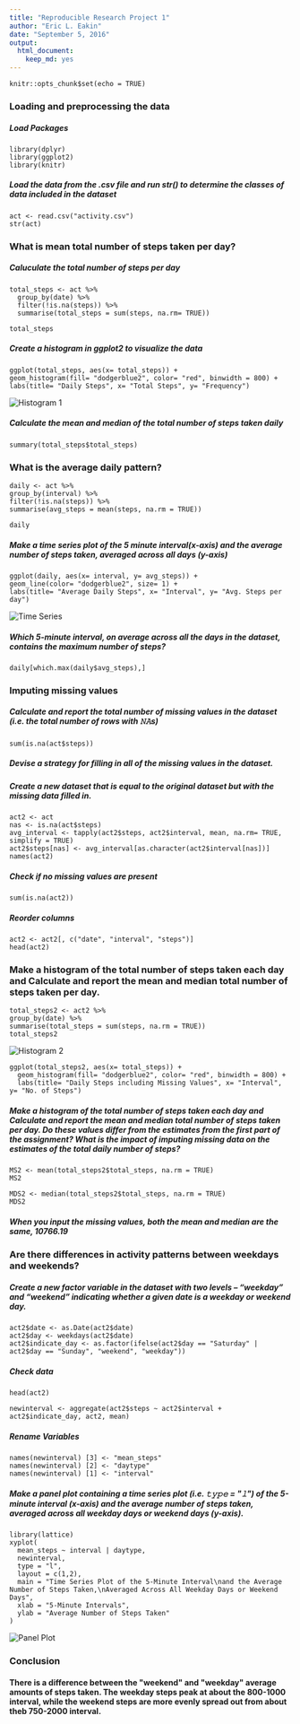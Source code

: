 ```yaml
---
title: "Reproducible Research Project 1"
author: "Eric L. Eakin"
date: "September 5, 2016"
output: 
  html_document: 
    keep_md: yes
---
```


```{r setup, include=FALSE}
knitr::opts_chunk$set(echo = TRUE)
```

### Loading and preprocessing the data

##### Load Packages

```{r}
library(dplyr)
library(ggplot2)
library(knitr)
```

##### Load the data from the .csv file and run str() to determine the classes of data included in the dataset

```{r}
act <- read.csv("activity.csv")
str(act)
```

### What is mean total number of steps taken per day?
##### Caluculate the total number of steps per day

```{r}
total_steps <- act %>% 
  group_by(date) %>%
  filter(!is.na(steps)) %>%
  summarise(total_steps = sum(steps, na.rm= TRUE))
```

```{r}
total_steps
```

##### Create a histogram in ggplot2 to visualize the data

```{r}
ggplot(total_steps, aes(x= total_steps)) +
geom_histogram(fill= "dodgerblue2", color= "red", binwidth = 800) +
labs(title= "Daily Steps", x= "Total Steps", y= "Frequency")
```
![Histogram 1](figure/unnamed-chunk-5-1.png)

##### Calculate the mean and median of the total number of steps taken daily

```{r}
summary(total_steps$total_steps)
```

### What is the average daily pattern?

```{r}
daily <- act %>%
group_by(interval) %>%
filter(!is.na(steps)) %>%
summarise(avg_steps = mean(steps, na.rm = TRUE))
```

```{r}
daily
```

##### Make a time series plot of the 5 minute interval(x-axis) and the average number of steps taken, averaged across all days (y-axis)

```{r}
ggplot(daily, aes(x= interval, y= avg_steps)) +
geom_line(color= "dodgerblue2", size= 1) +
labs(title= "Average Daily Steps", x= "Interval", y= "Avg. Steps per day")
```

![Time Series](figure/unnamed-chunk-9-1.png)

##### Which 5-minute interval, on average across all the days in the dataset, contains the maximum number of steps?

```{r}
daily[which.max(daily$avg_steps),]
```

### Imputing missing values

##### Calculate and report the total number of missing values in the dataset (i.e. the total number of rows with 𝙽𝙰s)

```{r}
sum(is.na(act$steps))
```

##### Devise a strategy for filling in all of the missing values in the dataset. 
##### Create a new dataset that is equal to the original dataset but with the missing data filled in.

```{r}
act2 <- act
nas <- is.na(act$steps)
avg_interval <- tapply(act2$steps, act2$interval, mean, na.rm= TRUE, simplify = TRUE)
act2$steps[nas] <- avg_interval[as.character(act2$interval[nas])]
names(act2)
```

##### Check if no missing values are present

```{r}
sum(is.na(act2))
```

##### Reorder columns

```{r}
act2 <- act2[, c("date", "interval", "steps")]
head(act2)
```

### Make a histogram of the total number of steps taken each day and Calculate and report the mean and median total number of steps taken per day. 

```{r}
total_steps2 <- act2 %>%
group_by(date) %>%
summarise(total_steps = sum(steps, na.rm = TRUE))
total_steps2
```
![Histogram 2](figure/unnamed-chunk-16-1.png)

```{r}
ggplot(total_steps2, aes(x= total_steps)) +
  geom_histogram(fill= "dodgerblue2", color= "red", binwidth = 800) +
  labs(title= "Daily Steps including Missing Values", x= "Interval", y= "No. of Steps")
```

##### Make a histogram of the total number of steps taken each day and Calculate and report the mean and median total number of steps taken per day. Do these values differ from the estimates from the first part of the assignment? What is the impact of imputing missing data on the estimates of the total daily number of steps?

```{r}
MS2 <- mean(total_steps2$total_steps, na.rm = TRUE)
MS2
```

```{r}
MDS2 <- median(total_steps2$total_steps, na.rm = TRUE)
MDS2
```

##### When you input the missing values, both the mean and median are the same, 10766.19

### Are there differences in activity patterns between weekdays and weekends?

##### Create a new factor variable in the dataset with two levels – “weekday” and “weekend” indicating whether a given date is a weekday or weekend day.

```{r}
act2$date <- as.Date(act2$date)
act2$day <- weekdays(act2$date)
act2$indicate_day <- as.factor(ifelse(act2$day == "Saturday" |
act2$day == "Sunday", "weekend", "weekday"))
```

##### Check data

```{r}
head(act2)
```

```{r}
newinterval <- aggregate(act2$steps ~ act2$interval + act2$indicate_day, act2, mean)
```

##### Rename Variables

```{r}
names(newinterval) [3] <- "mean_steps"
names(newinterval) [2] <- "daytype"
names(newinterval) [1] <- "interval"
```

##### Make a panel plot containing a time series plot (i.e. 𝚝𝚢𝚙𝚎 = "𝚕") of the 5-minute interval (x-axis) and the average number of steps taken, averaged across all weekday days or weekend days (y-axis).

```{r}
library(lattice)
xyplot(
  mean_steps ~ interval | daytype,
  newinterval,
  type = "l",
  layout = c(1,2),
  main = "Time Series Plot of the 5-Minute Interval\nand the Average Number of Steps Taken,\nAveraged Across All Weekday Days or Weekend Days",
  xlab = "5-Minute Intervals",
  ylab = "Average Number of Steps Taken"
)
```

![Panel Plot](figure/unnamed-chunk-23-1.png)

### Conclusion

#### There is a difference between the "weekend" and "weekday" average amounts of steps taken. The weekday steps peak at about the 800-1000 interval, while the weekend steps are more evenly spread out from about theb 750-2000 interval. 
